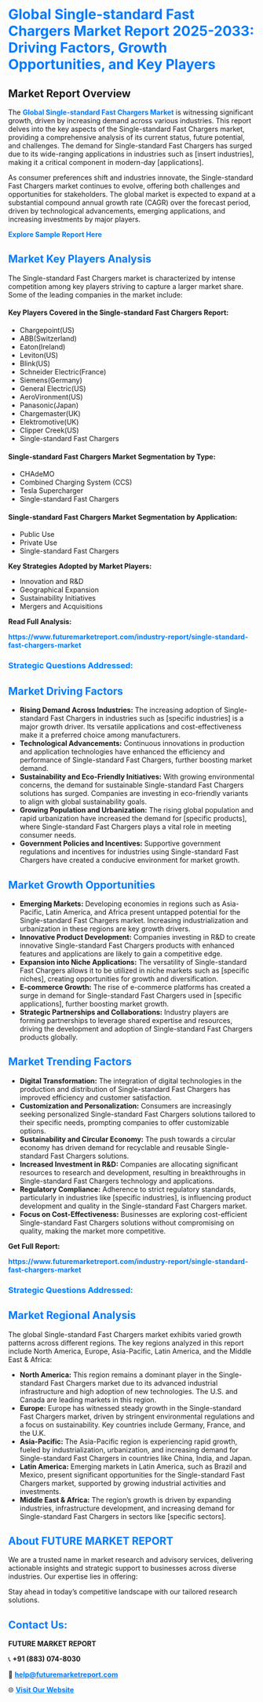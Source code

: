 <h1 style="color: #007BFF;">Global Single-standard Fast Chargers Market Report 2025-2033: Driving Factors, Growth Opportunities, and Key Players</h1>

<section id="overview">
<h2>Market Report Overview</h2>
<p>The <a href="https://www.futuremarketreport.com/industry-report/single-standard-fast-chargers-market" style="color: #007BFF; text-decoration: none;"><strong>Global Single-standard Fast Chargers Market</strong></a> is witnessing significant growth, driven by increasing demand across various industries. This report delves into the key aspects of the Single-standard Fast Chargers market, providing a comprehensive analysis of its current status, future potential, and challenges. The demand for Single-standard Fast Chargers has surged due to its wide-ranging applications in industries such as [insert industries], making it a critical component in modern-day [applications].</p>
<p>As consumer preferences shift and industries innovate, the Single-standard Fast Chargers market continues to evolve, offering both challenges and opportunities for stakeholders. The global market is expected to expand at a substantial compound annual growth rate (CAGR) over the forecast period, driven by technological advancements, emerging applications, and increasing investments by major players.</p>
</section>

<section id="overview">
<p><a href="https://www.futuremarketreport.com/request-sample/reportId=100958" style="color: #007BFF; text-decoration: none;"><strong>Explore Sample Report Here</strong></a></p>
</section>

<section id="key-players">
<h2 style="color: #007BFF;">Market Key Players Analysis</h2>
<p>The Single-standard Fast Chargers market is characterized by intense competition among key players striving to capture a larger market share. Some of the leading companies in the market include:</p>
<h4>Key Players Covered in the Single-standard Fast Chargers Report:</h4>
<ul><li>Chargepoint(US)</li><li>ABB(Switzerland)</li><li>Eaton(Ireland)</li><li>Leviton(US)</li><li>Blink(US)</li><li>Schneider Electric(France)</li><li>Siemens(Germany)</li><li>General Electric(US)</li><li>AeroVironment(US)</li><li>Panasonic(Japan)</li><li>Chargemaster(UK)</li><li>Elektromotive(UK)</li><li>Clipper Creek(US)</li><li>Single-standard Fast Chargers</li></ul>
<h4>Single-standard Fast Chargers Market Segmentation by Type:</h4>
<ul><li>CHAdeMO</li><li>Combined Charging System (CCS)</li><li>Tesla Supercharger</li><li>Single-standard Fast Chargers</li></ul>

<h4>Single-standard Fast Chargers Market Segmentation by Application:</h4>
<ul><li>Public Use</li><li>Private Use</li><li>Single-standard Fast Chargers</li></ul>
<p><strong>Key Strategies Adopted by Market Players:</strong></p>
<ul>
<li>Innovation and R&D</li>
<li>Geographical Expansion</li>
<li>Sustainability Initiatives</li>
<li>Mergers and Acquisitions</li>
</ul>
</section>

<section>
<p><strong>Read Full Analysis: </strong></p><a href="https://www.futuremarketreport.com/industry-report/single-standard-fast-chargers-market" style="color: #007BFF; text-decoration: none;"><strong>https://www.futuremarketreport.com/industry-report/single-standard-fast-chargers-market</strong></a>
<h3 style="color: #007BFF;">Strategic Questions Addressed:</h3>
</section>

<section id="driving-factors">
<h2 style="color: #007BFF;">Market Driving Factors</h2>
<ul>
<li><strong>Rising Demand Across Industries:</strong> The increasing adoption of Single-standard Fast Chargers in industries such as [specific industries] is a major growth driver. Its versatile applications and cost-effectiveness make it a preferred choice among manufacturers.</li>
<li><strong>Technological Advancements:</strong> Continuous innovations in production and application technologies have enhanced the efficiency and performance of Single-standard Fast Chargers, further boosting market demand.</li>
<li><strong>Sustainability and Eco-Friendly Initiatives:</strong> With growing environmental concerns, the demand for sustainable Single-standard Fast Chargers solutions has surged. Companies are investing in eco-friendly variants to align with global sustainability goals.</li>
<li><strong>Growing Population and Urbanization:</strong> The rising global population and rapid urbanization have increased the demand for [specific products], where Single-standard Fast Chargers plays a vital role in meeting consumer needs.</li>
<li><strong>Government Policies and Incentives:</strong> Supportive government regulations and incentives for industries using Single-standard Fast Chargers have created a conducive environment for market growth.</li>
</ul>
</section>

<section id="growth-opportunities">
<h2 style="color: #007BFF;">Market Growth Opportunities</h2>
<ul>
<li><strong>Emerging Markets:</strong> Developing economies in regions such as Asia-Pacific, Latin America, and Africa present untapped potential for the Single-standard Fast Chargers market. Increasing industrialization and urbanization in these regions are key growth drivers.</li>
<li><strong>Innovative Product Development:</strong> Companies investing in R&D to create innovative Single-standard Fast Chargers products with enhanced features and applications are likely to gain a competitive edge.</li>
<li><strong>Expansion into Niche Applications:</strong> The versatility of Single-standard Fast Chargers allows it to be utilized in niche markets such as [specific niches], creating opportunities for growth and diversification.</li>
<li><strong>E-commerce Growth:</strong> The rise of e-commerce platforms has created a surge in demand for Single-standard Fast Chargers used in [specific applications], further boosting market growth.</li>
<li><strong>Strategic Partnerships and Collaborations:</strong> Industry players are forming partnerships to leverage shared expertise and resources, driving the development and adoption of Single-standard Fast Chargers products globally.</li>
</ul>
</section>

<section id="trending-factors">
<h2 style="color: #007BFF;">Market Trending Factors</h2>
<ul>
<li><strong>Digital Transformation:</strong> The integration of digital technologies in the production and distribution of Single-standard Fast Chargers has improved efficiency and customer satisfaction.</li>
<li><strong>Customization and Personalization:</strong> Consumers are increasingly seeking personalized Single-standard Fast Chargers solutions tailored to their specific needs, prompting companies to offer customizable options.</li>
<li><strong>Sustainability and Circular Economy:</strong> The push towards a circular economy has driven demand for recyclable and reusable Single-standard Fast Chargers solutions.</li>
<li><strong>Increased Investment in R&D:</strong> Companies are allocating significant resources to research and development, resulting in breakthroughs in Single-standard Fast Chargers technology and applications.</li>
<li><strong>Regulatory Compliance:</strong> Adherence to strict regulatory standards, particularly in industries like [specific industries], is influencing product development and quality in the Single-standard Fast Chargers market.</li>
<li><strong>Focus on Cost-Effectiveness:</strong> Businesses are exploring cost-efficient Single-standard Fast Chargers solutions without compromising on quality, making the market more competitive.</li>
</ul>
</section>

<section>
<p><strong>Get Full Report: </strong></p><a href="https://www.futuremarketreport.com/industry-report/single-standard-fast-chargers-market" style="color: #007BFF; text-decoration: none;"><strong>https://www.futuremarketreport.com/industry-report/single-standard-fast-chargers-market</strong></a>
<h3 style="color: #007BFF;">Strategic Questions Addressed:</h3>
</section>


<section id="regional-analysis">
<h2 style="color: #007BFF;">Market Regional Analysis</h2>
<p>The global Single-standard Fast Chargers market exhibits varied growth patterns across different regions. The key regions analyzed in this report include North America, Europe, Asia-Pacific, Latin America, and the Middle East & Africa:</p>
<ul>
<li><strong>North America:</strong> This region remains a dominant player in the Single-standard Fast Chargers market due to its advanced industrial infrastructure and high adoption of new technologies. The U.S. and Canada are leading markets in this region.</li>
<li><strong>Europe:</strong> Europe has witnessed steady growth in the Single-standard Fast Chargers market, driven by stringent environmental regulations and a focus on sustainability. Key countries include Germany, France, and the U.K.</li>
<li><strong>Asia-Pacific:</strong> The Asia-Pacific region is experiencing rapid growth, fueled by industrialization, urbanization, and increasing demand for Single-standard Fast Chargers in countries like China, India, and Japan.</li>
<li><strong>Latin America:</strong> Emerging markets in Latin America, such as Brazil and Mexico, present significant opportunities for the Single-standard Fast Chargers market, supported by growing industrial activities and investments.</li>
<li><strong>Middle East & Africa:</strong> The region’s growth is driven by expanding industries, infrastructure development, and increasing demand for Single-standard Fast Chargers in sectors like [specific sectors].</li>
</ul>
</section>

<footer>
<h2 style="color: #007BFF;">About FUTURE MARKET REPORT</h2>
<p>We are a trusted name in market research and advisory services, delivering actionable insights and strategic support to businesses across diverse industries. Our expertise lies in offering:</p>

<p>Stay ahead in today’s competitive landscape with our tailored research solutions.</p>

<h2 style="color: #007BFF;">Contact Us:</h2>
<p><strong>FUTURE MARKET REPORT</strong></p>
<p>📞 <strong>+91 (883) 074-8030</strong></p>
<p>📧 <strong><a href="mailto:help@futuremarketreport.com" style="color: #007BFF;">help@futuremarketreport.com</a></strong></p>
<p>🌐 <strong><a href="https://www.futuremarketreport.com/" style="color: #007BFF;">Visit Our Website</a></strong></p>
</footer>